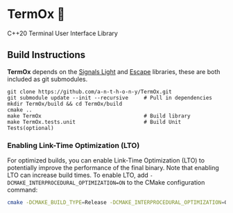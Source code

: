 # TermOx 🐂

C++20 Terminal User Interface Library

## Build Instructions

**TermOx** depends on the [Signals
Light](https://github.com/a-n-t-h-o-n-y/signals-light) and
[Escape](https://github.com/a-n-t-h-o-n-y/Escape) libraries, these are both
included as git submodules.

    git clone https://github.com/a-n-t-h-o-n-y/TermOx.git
    git submodule update --init --recursive     # Pull in dependencies
    mkdir TermOx/build && cd TermOx/build
    cmake ..
    make TermOx                                 # Build library
    make TermOx.tests.unit                      # Build Unit Tests(optional)

### Enabling Link-Time Optimization (LTO)

For optimized builds, you can enable Link-Time Optimization (LTO) to potentially improve the performance of the final binary. Note that enabling LTO can increase build times. To enable LTO, add `-DCMAKE_INTERPROCEDURAL_OPTIMIZATION=ON` to the CMake configuration command:

```bash
cmake -DCMAKE_BUILD_TYPE=Release -DCMAKE_INTERPROCEDURAL_OPTIMIZATION=ON ..
```